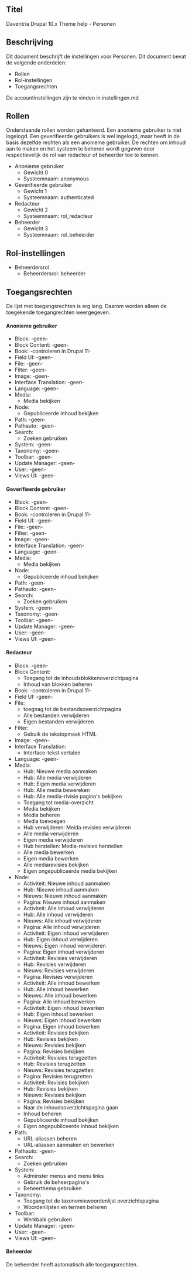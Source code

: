 ## Titel

Daventria Drupal 10.x Theme help - Personen

## Beschrijving

Dit document beschrijft de instellingen voor Personen. Dit document bevat de volgende onderdelen:

- Rollen
- Rol-instellingen
- Toegangsrechten

De accountinstellingen zijn te vinden in instellingen.md

## Rollen

Onderstaande rollen worden gehanteerd. Een anonieme gebruiker is niet ingelogd. Een geverifieerde gebruikers is wel ingelogd, maar heeft in de basis dezelfde rechten als een anonieme gebruiker. De rechten om inhoud aan te maken en het systeem te beheren wordt gegeven door respectievelijk de rol van redacteur of beheerder toe te kennen.

- Anonieme gebruiker
  - Gewicht 0
  - Systeemnaam: anonymous
- Geverifieerde gebruiker
  - Gewicht 1
  - Systeemnaam: authenticated
- Redacteur
  - Gewicht 2
  - Systeemnaam: rol_redacteur
- Beheerder
  - Gewicht 3
  - Systeemnaam: rol_beheerder
 
## Rol-instellingen

- Beheerdersrol
  - Beheerdersrol: beheerder
 
## Toegangsrechten

De lijst met toegangsrechten is erg lang. Daarom worden alleen de toegekende toegangrechten weergegeven.

#### Anonieme gebruiker

- Block: -geen-
- Block Content: -geen-
- Book: -controleren in Drupal 11-
- Field UI: -geen-
- File: -geen-
- Filter: -geen-
- Image: -geen-
- Interface Translation: -geen-
- Language: -geen-
- Media:
  - Media bekijken
- Node:
  - Gepubliceerde inhoud bekijken
- Path: -geen-
- Pathauto: -geen-
- Search:
  - Zoeken gebruiken
- System: -geen-
- Taxonomy: -geen-
- Toolbar: -geen-
- Update Manager: -geen-
- User: -geen-
- Views UI: -geen-

#### Geverifieerde gebruiker

- Block: -geen-
- Block Content: -geen-
- Book: -controleren in Drupal 11-
- Field UI: -geen-
- File: -geen-
- Filter: -geen-
- Image: -geen-
- Interface Translation: -geen-
- Language: -geen-
- Media:
  - Media bekijken
- Node:
  - Gepubliceerde inhoud bekijken
- Path: -geen-
- Pathauto: -geen-
- Search:
  - Zoeken gebruiken
- System: -geen-
- Taxonomy: -geen-
- Toolbar: -geen-
- Update Manager: -geen-
- User: -geen-
- Views UI: -geen-

#### Redacteur

- Block: -geen-
- Block Content:
  - Toegang tot de inhoudsblokkenoverzichtpagina
  - Inhoud van blokken beheren
- Book: -controleren in Drupal 11-
- Field UI: -geen-
- File:
  - toegnag tot de bestandsoverzichtpagina
  - Alle bestanden verwijderen
  - Eigen bestanden verwijderen
- Filter:
  - Gebuik de tekstopmaak HTML
- Image: -geen-
- Interface Translation:
  - Interface-tekst vertalen
- Language: -geen-
- Media:
  - Hub: Nieuwe media aanmaken
  - Hub: Alle media verwijderen
  - Hub: Eigen media verwijderen
  - Hub: Alle media bewereken
  - Hub: Alle media-rivisie pagina's bekijken
  - Toegang tot media-overzicht
  - Media bekijken
  - Media beheren
  - Media toevoegen
  - Hub verwijderen: Meida revisies verwijderen
  - Alle media verwijderen
  - Eigen media verwijderen
  - Hub herstellen: Media-revisies herstellen
  - Alle media bewerken
  - Eigen media bewerken
  - Alle mediarevisies bekijken
  - Eigen ongepubliceerde media bekijken
- Node:
  - Activiteit: Nieuwe inhoud aanmaken
  - Hub: Nieuwe inhoud aanmaken
  - Nieuws:  Nieuwe inhoud aanmaken
  - Pagina:  Nieuwe inhoud aanmaken
  - Activiteit: Alle inhoud verwijderen
  - Hub: Alle inhoud verwijderen
  - Nieuws: Alle inhoud verwijderen
  - Pagina: Alle inhoud verwijderen
  - Activiteit: Eigen inhoud verwijderen
  - Hub: Eigen inhoud verwijderen
  - Nieuws: Eigen inhoud verwijderen
  - Pagina: Eigen inhoud verwijderen
  - Activiteit: Revisies verwijderen
  - Hub: Revisies verwijderen
  - Nieuws: Revisies verwijderen
  - Pagina: Revisies verwijderen
  - Activiteit: Alle inhoud bewerken
  - Hub: Alle inhoud bewerken
  - Nieuws: Alle inhoud bewerken
  - Pagina: Alle inhoud bewerken
  - Activiteit: Eigen inhoud bewerken
  - Hub: Eigen inhoud bewerken
  - Nieuws: Eigen inhoud bewerken
  - Pagina: Eigen inhoud bewerken
  - Activiteit: Revisies bekijken
  - Hub: Revisies bekijken
  - Nieuws: Revisies bekijken
  - Pagina: Revisies bekijken
  - Activiteit: Revisies terugzetten
  - Hub: Revisies terugzetten
  - Nieuws: Revisies terugzetten
  - Pagina: Revisies terugzetten
  - Activiteit: Revisies bekijken
  - Hub: Revisies bekijken
  - Nieuws: Revisies bekijken
  - Pagina: Revisies bekijken
  - Naar de inhoudsoverzichtspagina gaan
  - Inhoud beheren
  - Gepubliceerde inhoud bekijken
  - Eigen ongepubliceerde inhoud bekijken
- Path:
  - URL-aliassen beheren
  - URL-aliassen aanmaken en bewerken
- Pathauto: -geen-
- Search:
  - Zoeken gebruiken
- System:
  - Adminster menus and menu links
  - Gebruik de beheerpagina's
  - Beheerthema gebruiken
- Taxonomy:
  - Toegang tot de taxonomiewoordenlijst overzichtspagina
  - Woordenlijsten en termen beheren
- Toolbar:
  - Werkbalk gebruiken
- Update Manager: -geen-
- User: -geen-
- Views UI: -geen-

#### Beheerder

De beheerder heeft automatisch alle toegangsrechten.
